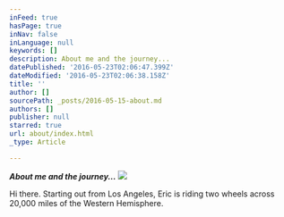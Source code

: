 ```yaml
---
inFeed: true
hasPage: true
inNav: false
inLanguage: null
keywords: []
description: About me and the journey...
datePublished: '2016-05-23T02:06:47.399Z'
dateModified: '2016-05-23T02:06:38.158Z'
title: ''
author: []
sourcePath: _posts/2016-05-15-about.md
authors: []
publisher: null
starred: true
url: about/index.html
_type: Article

---
```

**_About me and the journey..._**
![](https://the-grid-user-content.s3-us-west-2.amazonaws.com/01ab9549-f98c-4ef8-89a5-342391958607.jpg)

Hi there. Starting out from Los Angeles, Eric is riding two wheels across 20,000 miles of the Western Hemisphere.